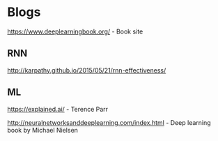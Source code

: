 # Blogs

https://www.deeplearningbook.org/ - Book site


## RNN

http://karpathy.github.io/2015/05/21/rnn-effectiveness/ 


## ML

https://explained.ai/ - Terence Parr 

http://neuralnetworksanddeeplearning.com/index.html - Deep learning book by Michael Nielsen 
